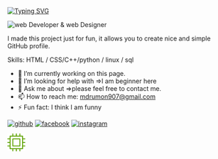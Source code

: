 [![Typing SVG](https://readme-typing-svg.herokuapp.com?lines=Hi+there+%F0%9F%91%8B...;+my+name+is+RUMON+MD)](https://git.io/typing-svg)
  
![web Developer & web Designer  ](https://arturssmirnovs.github.io/github-profile-readme-generator/images/banner.png)

I made this project just for fun, it allows you to create nice and simple GitHub  profile.

Skills: HTML / CSS/C++/python / linux / sql

- 🔭 I’m currently working on this page. 
- 🤔 I’m looking for help with =>I am beginner here 
- 💬 Ask me about =>please feel free to contact me.  
- 📫 How to reach me: mdrumon907@gmail.com 
- ⚡ Fun fact: I think I am funny  


[<img src='https://cdn.jsdelivr.net/npm/simple-icons@3.0.1/icons/github.svg' alt='github' height='40'>](https://github.com/https://github.com/RUMONMD89)  [<img src='https://cdn.jsdelivr.net/npm/simple-icons@3.0.1/icons/facebook.svg' alt='facebook' height='40'>](https://www.facebook.com/https://www.facebook.com/rumonh3)  [<img src='https://cdn.jsdelivr.net/npm/simple-icons@3.0.1/icons/instagram.svg' alt='instagram' height='40'>](https://www.instagram.com/https://www.instagram.com/rumon709//)  

<a href='https://docs.github.com/en/developers'><img src='https://raw.githubusercontent.com/acervenky/animated-github-badges/master/assets/devbadge.gif' width='40' height='40'></a> 

